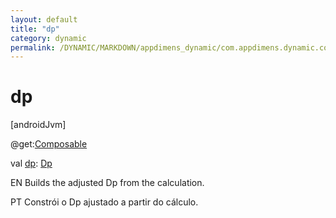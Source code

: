 ```yaml
---
layout: default
title: "dp"
category: dynamic
permalink: /DYNAMIC/MARKDOWN/appdimens_dynamic/com.appdimens.dynamic.compose/-app-dimens-fixed/dp.html
---
```


# dp

[androidJvm]

@get:[Composable](https://developer.android.com/reference/kotlin/androidx/compose/runtime/Composable.html)

val [dp](dp.md): [Dp](https://developer.android.com/reference/kotlin/androidx/compose/ui/unit/Dp.html)

EN Builds the adjusted Dp from the calculation.

PT Constrói o Dp ajustado a partir do cálculo.